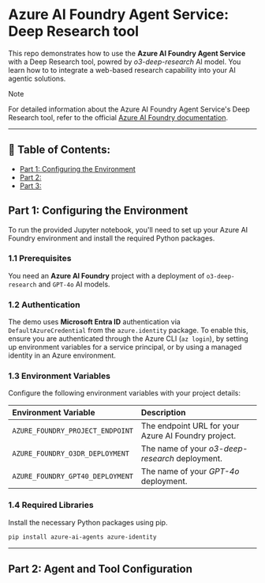 # Azure AI Foundry Agent Service: Deep Research tool

This repo demonstrates how to use the **Azure AI Foundry Agent Service** with a Deep Research tool, powred by _o3-deep-research_ AI model. You learn how to to integrate a web-based research capability into your AI agentic solutions.

> [!NOTE]
> For detailed information about the Azure AI Foundry Agent Service's Deep Research tool, refer to the official [Azure AI Foundry documentation](https://learn.microsoft.com/en-us/azure/ai-foundry/agents/how-to/tools/deep-research).

***

## 📑 Table of Contents:
- [Part 1: Configuring the Environment](#part-1-configuring-the-environment)
- [Part 2: ]()
- [Part 3: ]()

## Part 1: Configuring the Environment
To run the provided Jupyter notebook, you'll need to set up your Azure AI Foundry environment and install the required Python packages.

### 1.1 Prerequisites
You need an **Azure AI Foundry** project with a deployment of `o3-deep-research` and `GPT-4o` AI models.

### 1.2 Authentication
The demo uses **Microsoft Entra ID** authentication via `DefaultAzureCredential` from the `azure.identity` package. To enable this, ensure you are authenticated through the Azure CLI (`az login`), by setting up environment variables for a service principal, or by using a managed identity in an Azure environment.

### 1.3 Environment Variables
Configure the following environment variables with your project details:

| Environment Variable             | Description                                           |
| :------------------------------- | :---------------------------------------------------- |
| `AZURE_FOUNDRY_PROJECT_ENDPOINT` | The endpoint URL for your Azure AI Foundry project.   |
| `AZURE_FOUNDRY_O3DR_DEPLOYMENT`  | The name of your _o3-deep-research_ deployment.       |
| `AZURE_FOUNDRY_GPT40_DEPLOYMENT` | The name of your _GPT-4o_ deployment.                 |

### 1.4 Required Libraries
Install the necessary Python packages using pip.

``` bash
pip install azure-ai-agents azure-identity
```

***

## Part 2: Agent and Tool Configuration
